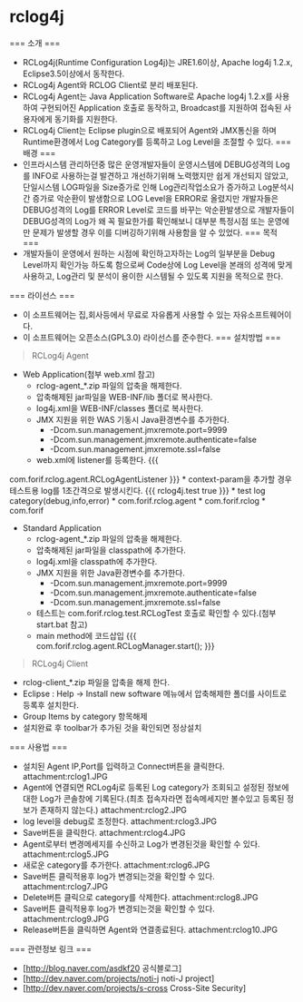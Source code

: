 rclog4j
=======
=== 소개 ===
 * RCLog4j(Runtime Configuration Log4j)는 JRE1.6이상, Apache log4j 1.2.x, Eclipse3.5이상에서 동작한다.
 * RCLog4j Agent와 RCLOG Client로 분리 배포된다.
 * RCLog4j Agent는 Java Application Software로 Apache log4j 1.2.x를 사용하여 구현되어진 Application 호출로 동작하고, Broadcast를 지원하여 접속된 사용자에게 동기화를 지원한다.
 * RCLog4j Client는 Eclipse plugin으로 배포되어 Agent와 JMX통신을 하며 Runtime환경에서 Log Category를 등록하고 Log Level을 조절할 수 있다.
=== 배경 ===
 * 인프라시스템 관리하던중 많은 운영개발자들이 운영시스템에 DEBUG성격의 Log를 INFO로 사용하는걸 발견하고
   개선하기위해 노력했지만 쉽게 개선되지 않았고, 단일시스템 LOG파일을 Size증가로 인해
   Log관리작업소요가 증가하고 Log분석시간 증가로 악순환이 발생함으로 LOG Level을 ERROR로 올렸지만
   개발자들은 DEBUG성격의 Log를 ERROR Level로 코드를 바꾸는 악순환발생으로
   개발자들이 DEBUG성격의 Log가 왜 꼭 필요한가를 확인해보니 대부분 특정시점 
   또는 운영에만 문제가 발생할 경우 이를 디버깅하기위해 사용함을 알 수 있었다.
=== 목적 ===
 * 개발자들이 운영에서 원하는 시점에 확인하고자하는 Log의 일부분을 Debug Level까지 확인가능 하도록 함으로써
   Code상에 Log Level을 본래의 성격에 맞게 사용하고, Log관리 및 분석이 용이한 시스템될 수 있도록 지원을 목적으로 한다.
 
=== 라이선스 ===
 * 이 소프트웨어는 집,회사등에서 무료로 자유롭게 사용할 수 있는 자유소프트웨어이다. 
 * 이 소프트웨어는 오픈소스(GPL3.0) 라이선스를 준수한다.
=== 설치방법 ===
 > RCLog4j Agent
   * Web Application(첨부 web.xml 참고)
     * rclog-agent_*.zip 파일의 압축을 해제한다.
     * 압축해제된 jar파일을 WEB-INF/lib 폴더로 복사한다.
     * log4j.xml을 WEB-INF/classes 폴더로 복사한다.
     * JMX 지원을 위한 WAS 기동시 Java환경변수를 추가한다.
       * -Dcom.sun.management.jmxremote.port=9999
       * -Dcom.sun.management.jmxremote.authenticate=false
       * -Dcom.sun.management.jmxremote.ssl=false
     * web.xml에 listener를 등록한다.
       {{{
<listener>
   <listener-class>com.forif.rclog.agent.RCLogAgentListener</listener-class>
</listener> }}}			
     * context-param을 추가할 경우 테스트용 log를 1초간격으로 발생시킨다.
       {{{
<context-param>
   <param-name>rclog4j.test</param-name>
   <param-value>true</param-value>
</context-param> }}}			
     * test log category(debug,info,error)
       * com.forif.rclog.agent
       * com.forif.rclog
       * com.forif

   * Standard Application
     * rclog-agent_*.zip 파일의 압축을 해제한다.
     * 압축해제된 jar파일을 classpath에 추가한다.
     * log4j.xml을 classpath에 추가한다.
     * JMX 지원을 위한 Java환경변수를 추가한다.
       * -Dcom.sun.management.jmxremote.port=9999
       * -Dcom.sun.management.jmxremote.authenticate=false
       * -Dcom.sun.management.jmxremote.ssl=false
     * 테스트는 com.forif.rclog.test.RCLogTest 호출로 확인할 수 있다.(첨부 start.bat 참고)
     * main method에 코드삽입
       {{{ 
    com.forif.rclog.agent.RCLogManager.start();  }}}

 > RCLog4j Client
   * rclog-client_*.zip 파일을 압축을 해제 한다.
   * Eclipse : Help -> Install new software 메뉴에서 압축해제한 폴더를 사이트로 등록후 설치한다.
   * Group Items by category 항목해제
   * 설치완료 후 toolbar가 추가된 것을 확인되면 정상설치

=== 사용법 ===
* 설치된 Agent IP,Port를 입력하고 Connect버튼을 클릭한다.
attachment:rclog1.JPG
* Agent에 연결되면 RCLog4j로 등록된 Log category가 조회되고 설정된 정보에 대한 Log가 콘솔창에 기록된다.(최초 접속자라면 접속메세지만 볼수있고 등록된 정보가 존재하지 않는다.)
attachment:rclog2.JPG
* log level을 debug로 조정한다.
attachment:rclog3.JPG
* Save버튼을 클릭한다.
attachment:rclog4.JPG
* Agent로부터 변경메세지를 수신하고 Log가 변경된것을 확인할 수 있다.
attachment:rclog5.JPG
* 새로운 category를 추가한다.
attachment:rclog6.JPG
* Save버튼 클릭적용후 log가 변경되는것을 확인할 수 있다.
attachment:rclog7.JPG
* Delete버튼 클릭으로 category를 삭제한다.
attachment:rclog8.JPG
* Save버튼 클릭적용후 log가 변경되는것을 확인할 수 있다.
attachment:rclog9.JPG
* Release버튼을 클릭하면 Agent와 연결종료된다.
attachment:rclog10.JPG



=== 관련정보 링크 ===
 * [http://blog.naver.com/asdkf20 공식블로그] 
 * [http://dev.naver.com/projects/noti-j noti-J project]
 * [http://dev.naver.com/projects/s-cross Cross-Site Security] 
